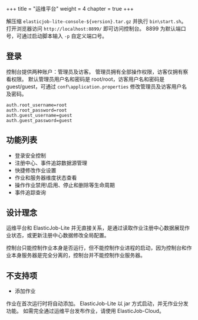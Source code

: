 +++
title = "运维平台"
weight = 4
chapter = true
+++

解压缩 `elasticjob-lite-console-${version}.tar.gz` 并执行 `bin\start.sh`。
打开浏览器访问 `http://localhost:8899/` 即可访问控制台。
8899 为默认端口号，可通过启动脚本输入 `-p` 自定义端口号。

## 登录

控制台提供两种账户：管理员及访客。
管理员拥有全部操作权限，访客仅拥有察看权限。
默认管理员用户名和密码是 root/root，访客用户名和密码是 guest/guest，可通过 `conf\application.properties` 修改管理员及访客用户名及密码。
```
auth.root_username=root
auth.root_password=root
auth.guest_username=guest
auth.guest_password=guest
```

## 功能列表

- 登录安全控制
- 注册中心、事件追踪数据源管理
- 快捷修改作业设置
- 作业和服务器维度状态查看
- 操作作业禁用\启用、停止和删除等生命周期
- 事件追踪查询

## 设计理念

运维平台和 ElasticJob-Lite 并无直接关系，是通过读取作业注册中心数据展现作业状态，或更新注册中心数据修改全局配置。

控制台只能控制作业本身是否运行，但不能控制作业进程的启动，因为控制台和作业本身服务器是完全分离的，控制台并不能控制作业服务器。

## 不支持项

* 添加作业

作业在首次运行时将自动添加。
ElasticJob-Lite 以 jar 方式启动，并无作业分发功能。
如需完全通过运维平台发布作业，请使用 ElasticJob-Cloud。
